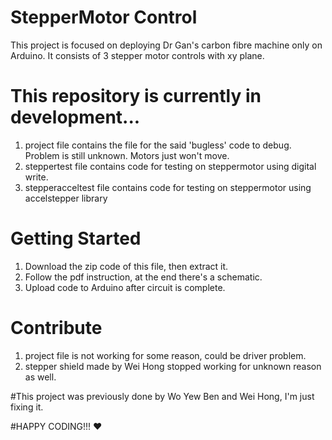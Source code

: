 # StepperMotor Control
This project is focused on deploying Dr Gan's carbon fibre machine only on Arduino. It consists of 3 stepper motor controls with xy plane.

# This repository is currently in development...
1. project file contains the file for the said 'bugless' code to debug. Problem is still unknown. Motors just won't move.
2. steppertest file contains code for testing on steppermotor using digital write.
3. stepperacceltest file contains code for testing on steppermotor using accelstepper library

# Getting Started
1. Download the zip code of this file, then extract it.
2. Follow the pdf instruction, at the end there's a schematic.
3. Upload code to Arduino after circuit is complete.

# Contribute
1. project file is not working for some reason, could be driver problem.
2. stepper shield made by Wei Hong stopped working for unknown reason as well.

#This project was previously done by Wo Yew Ben and Wei Hong, I'm just fixing it.

#HAPPY CODING!!! :heart: